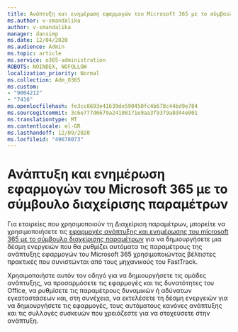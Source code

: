 ```yaml
---
title: Ανάπτυξη και ενημέρωση εφαρμογών του Microsoft 365 με το σύμβουλο διαχείρισης παραμέτρων
ms.author: v-smandalika
author: v-smandalika
manager: dansimp
ms.date: 12/04/2020
ms.audience: Admin
ms.topic: article
ms.service: o365-administration
ROBOTS: NOINDEX, NOFOLLOW
localization_priority: Normal
ms.collection: Adm_O365
ms.custom:
- "9004212"
- "7416"
ms.openlocfilehash: fe3cc8693e41639de590450fc4b678c44bd9e784
ms.sourcegitcommit: 3c6e777d6679a24108171e9aa3f9379a8d44e001
ms.translationtype: MT
ms.contentlocale: el-GR
ms.lasthandoff: 12/09/2020
ms.locfileid: "49678073"
---
```

# <a name="deploy-and-update-microsoft-365-apps-with-configuration-manager-advisor"></a>Ανάπτυξη και ενημέρωση εφαρμογών του Microsoft 365 με το σύμβουλο διαχείρισης παραμέτρων

Για εταιρείες που χρησιμοποιούν τη Διαχείριση παραμέτρων, μπορείτε να χρησιμοποιήσετε τις [εφαρμογές ανάπτυξης και ενημέρωσης του microsoft 365 με το σύμβουλο διαχείρισης παραμέτρων](https://admin.microsoft.com/adminportal/home#/oppinstall) για να δημιουργήσετε μια δέσμη ενεργειών που θα ρυθμίζει αυτόματα τις παραμέτρους της ανάπτυξης εφαρμογών του Microsoft 365 χρησιμοποιώντας βέλτιστες πρακτικές που συνιστώνται από τους μηχανικούς του FastTrack.

Χρησιμοποιήστε αυτόν τον οδηγό για να δημιουργήσετε τις ομάδες ανάπτυξης, να προσαρμόσετε τις εφαρμογές και τις δυνατότητες του Office, να ρυθμίσετε τις παραμέτρους δυναμικών ή αδύνατων εγκαταστάσεων και, στη συνέχεια, να εκτελέσετε τη δέσμη ενεργειών για να δημιουργήσετε τις εφαρμογές, τους αυτόματους κανόνες ανάπτυξης και τις συλλογές συσκευών που χρειάζεστε για να στοχεύσετε στην ανάπτυξη.
